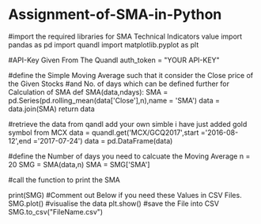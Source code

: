 # Assignment-of-SMA-in-Python
#import the required libraries for SMA Technical Indicators value
import pandas as pd
import quandl
import matplotlib.pyplot as plt

#API-Key Given From The Quandl
auth_token = "YOUR API-KEY"

#define the Simple Moving Average such that it consider the Close price of the Given Stocks 
#and No. of days which can be defined further for Calculation of SMA
def SMA(data,ndays):
    SMA = pd.Series(pd.rolling_mean(data['Close'],n),name = 'SMA')
    data = data.join(SMA)
    return data

#retrieve the data from qandl add your own simble i have just added gold symbol from MCX
data = quandl.get('MCX/GCQ2017',start ='2016-08-12',end ='2017-07-24')
data = pd.DataFrame(data)


#define the Number of days you need to calcuate the Moving Average
n = 20
SMG = SMA(data,n)
SMA = SMG['SMA']

#call the function to print the SMA

print(SMG)
#Comment out Below if you need these Values in CSV Files.
SMG.plot()
#visualise the data 
plt.show()
#save the File into CSV
SMG.to_csv("FileName.csv")
